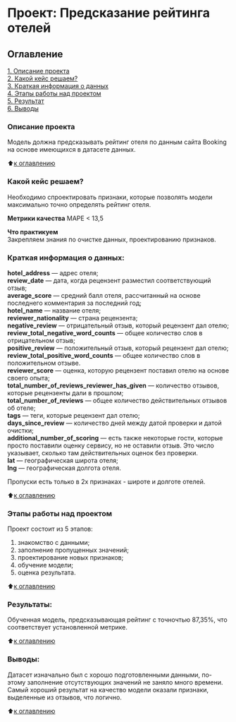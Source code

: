 # Проект: Предсказание рейтинга отелей



## Оглавление  
[1. Описание проекта](.README.md#Описание-проекта)  
[2. Какой кейс решаем?](.README.md#Какой-кейс-решаем)  
[3. Краткая информация о данных](.README.md#Краткая-информация-о-данных)  
[4. Этапы работы над проектом](.README.md#Этапы-работы-над-проектом)  
[5. Результат](.README.md#Результат)    
[6. Выводы](.README.md#Выводы) 

### Описание проекта    
Модель должна предсказывать рейтинг отеля по данным сайта Booking на основе имеющихся в датасете данных. 

:arrow_up:[к оглавлению](_)


### Какой кейс решаем?    
Необходимо спроектировать признаки, которые позволять модели максимально точно определять рейтинг отеля.  

**Метрики качества**
МАРЕ < 13,5

**Что практикуем**     
Закрепляем знания по очистке данных, проектированию признаков.


### Краткая информация о данных:
**hotel_address** — адрес отеля;  
**review_date** — дата, когда рецензент разместил соответствующий отзыв;  
**average_score** — средний балл отеля, рассчитанный на основе последнего комментария за последний год;  
**hotel_name** — название отеля;  
**reviewer_nationality** — страна рецензента;  
**negative_review** — отрицательный отзыв, который рецензент дал отелю;  
**review_total_negative_word_counts** — общее количество слов в отрицательном отзыв;  
**positive_review** — положительный отзыв, который рецензент дал отелю;  
**review_total_positive_word_counts** — общее количество слов в положительном отзыве.  
**reviewer_score** — оценка, которую рецензент поставил отелю на основе своего опыта;  
**total_number_of_reviews_reviewer_has_given** — количество отзывов, которые рецензенты дали в прошлом;  
**total_number_of_reviews** — общее количество действительных отзывов об отеле;  
**tags** — теги, которые рецензент дал отелю;  
**days_since_review** — количество дней между датой проверки и датой очистки;  
**additional_number_of_scoring** — есть также некоторые гости, которые просто поставили оценку сервису, но не оставили отзыв. Это число указывает, сколько там действительных оценок без проверки.  
**lat** — географическая широта отеля;  
**lng** — географическая долгота отеля.  

Пропуски есть только в 2х признаках - широте и долготе отелей.
  
:arrow_up:[к оглавлению](.README.md#Оглавление)


### Этапы работы над проектом  
Проект состоит из 5 этапов:    
1. знакомство с данными;  
2. заполнение пропущенных значений;  
3. проектирование новых признаков;  
4. обучение модели;  
5. оценка результата.    

:arrow_up:[к оглавлению](.README.md#Оглавление)


### Результаты:  
Обученная модель, предсказывающая рейтинг с точночтью 87,35%, что соответствует установленной метрике.  

:arrow_up:[к оглавлению](.README.md#Оглавление)


### Выводы:  
Датасет изначально был с хорошо подготовленными данными, по-этому заполнение отсутствующих значений не заняло много времени.  
Самый хороший результат на качество модели оказали признаки, выделенные из отзывов, что логично.


:arrow_up:[к оглавлению](.README.md#Оглавление)
